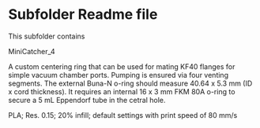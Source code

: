 # Subfolder Readme file
This subfolder contains

MiniCatcher_4

A custom centering ring that can be used for mating KF40 flanges for simple vacuum chamber ports. Pumping is ensured via four venting segments. The external Buna-N o-ring should measure 40.64 x 5.3 mm (ID x cord thickness). It requires an internal 16 x 3 mm FKM 80A o-ring to secure a 5 mL Eppendorf tube in the cetral hole.

PLA; 
Res. 0.15; 
20% infill; 
default settings with print speed of 80 mm/s